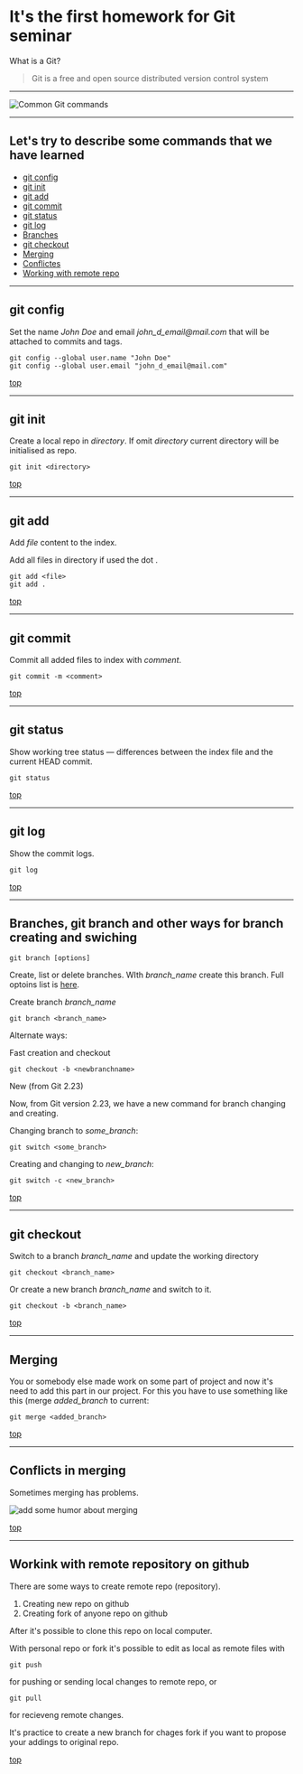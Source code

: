 # It's the first homework for Git seminar

What is a Git?
> Git is a free and open source distributed version control system
---

![Common Git commands](https://res.cloudinary.com/practicaldev/image/fetch/s--ShHSfi-a--/c_imagga_scale,f_auto,fl_progressive,h_900,q_auto,w_1600/https://cl.ly/1N2U2i2Z2C16/Image%25202018-04-11%2520at%252012.47.23%2520PM.png)

<a id="top"></a>

---
## Let's try to describe some commands that we have learned  
* [git config](#config)
* [git init](#init)
* [git add](#add)
* [git commit](#commit)
* [git status](#status)
* [git log](#log)
* [Branches](#branch)
* [git checkout](#checkout)
* [Merging](#merge)
* [Conflictes](#conflict)
* [Working with remote repo](#remote)

<a id="config"></a>

---
## git config

Set the name _John Doe_ and email _john_d_email@mail.com_ that will be attached to commits and tags.
```
git config --global user.name "John Doe"
git config --global user.email "john_d_email@mail.com"
```
[top](#top)

<a id="init"></a>

---
## git init

Create a local repo in _directory_.
If omit _directory_ current directory will be initialised as repo.
```
git init <directory>
```
[top](#top)

<a id="add"></a>

---
## git add

Add _file_ content to the index. 

Add all files in directory if used the dot .

```
git add <file>
git add .
```
[top](#top)

<a id="commit"></a>

---
## git commit

Commit all added files to index with _comment_.

```
git commit -m <comment>
```
[top](#top)

<a id="status"></a>

---
## git status

Show working tree status — differences between the index file and the current HEAD
 commit. 

```
git status 
```
[top](#top)

<a id="log"></a>

---
## git log

Show the commit logs.

```
git log
```
[top](#top)

<a id="branch"></a>

---

## Branches, git branch and other ways for branch creating and swiching

```
git branch [options]
```
Create, list or delete branches. WIth _branch_name_ create this branch. Full optoins list is [here](https://git-scm.com/docs/git-branch).

Create branch _branch_name_

```
git branch <branch_name>
```
Alternate ways:

Fast creation and checkout
```
git checkout -b <newbranchname>
```
New (from Git 2.23)

Now, from Git version 2.23, we have a new command for branch changing and creating.

Changing branch to _some_branch_:
```
git switch <some_branch>
```

Creating and changing to _new_branch_:
```
git switch -c <new_branch>
```

[top](#top)

<a id="checkout"></a>

---
## git checkout

Switch to a branch _branch_name_ and update the working directory

```
git checkout <branch_name>
```

Or create a new branch _branch_name_ and switch to it.

```
git checkout -b <branch_name>
```

[top](#top)

<a id="merge"></a>

---
## Merging

You or somebody else made work on some part of project and now it's need to add this part in our project. For this you have to use something like this (merge _added_branch_ to current:

```
git merge <added_branch>
```
[top](#top)

<a id="conflict"></a>

---
## Conflicts in merging

Sometimes merging has problems. 

![add some humor about merging](https://devhumor.com/content/uploads/images/July2020/merge.jpg)

[top](#top)

<a id="remote"></a>

---
## Workink with remote repository on github

There are some ways to create remote repo (repository).

1. Creating new repo on github
2. Creating fork of anyone repo on github 

After it's possible to clone this repo on local computer.

With personal repo or fork it's possible to edit as local as remote files with 
```
git push
```

for pushing or sending local changes to remote repo, or

```
git pull
```

for recieveng remote changes.

It's practice to create a new branch for chages fork if you want to propose your addings to original repo.

[top](#top)

